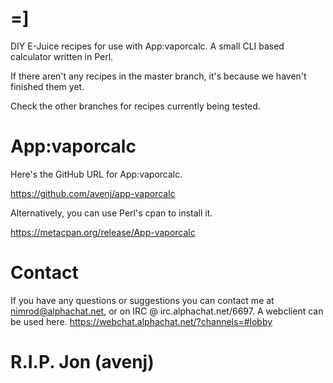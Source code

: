 # =]

DIY E-Juice recipes for use with App:vaporcalc. A small CLI based calculator written in Perl.

If there aren't any recipes in the master branch, it's because we haven't finished them yet.

Check the other branches for recipes currently being tested.

# App:vaporcalc

Here's the GitHub URL for App:vaporcalc.

https://github.com/avenj/app-vaporcalc

Alternatively, you can use Perl's cpan to install it.

https://metacpan.org/release/App-vaporcalc

# Contact

If you have any questions or suggestions you can contact me at nimrod@alphachat.net, 
or on IRC @ irc.alphachat.net/6697. A webclient can be used here. https://webchat.alphachat.net/?channels=#lobby

# R.I.P. Jon (avenj)


